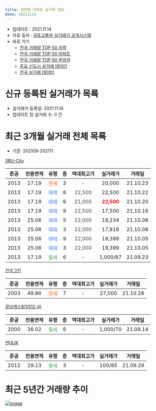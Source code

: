 ```yaml
---
title: 창천동 아파트 실거래 정보
date: 20211114
---
```


* 업데이트 : 2021.11.14
* 자료 출처 : [국토교통부 실거래가 공개시스템](http://rt.molit.go.kr)
* 바로 가기
    * [전국 거래량 TOP 50 지역](https://apt-info.github.io/apt-trade-info/tr)
    * [전국 거래량 TOP 50 아파트](https://apt-info.github.io/apt-trade-info/ta)
    * [전국 거래량 TOP 50 분양권](https://apt-info.github.io/apt-trade-info/tb)
    * [주요 신도시 실거래 데이터](https://apt-info.github.io/apt-trade-info/newtown)
    * [전국 실거래 데이터](https://apt-info.github.io/apt-trade-info/all)



<script async src="https://pagead2.googlesyndication.com/pagead/js/adsbygoogle.js"></script>
<!-- 기본광고 -->
<ins class="adsbygoogle"
     style="display:block"
     data-ad-client="ca-pub-1142216861245946"
     data-ad-slot="4805727019"
     data-ad-format="auto"
     data-full-width-responsive="true"></ins>
<script>
     (adsbygoogle = window.adsbygoogle || []).push({});
</script>


# 신규 등록된 실거래가 목록

* 실거래가 등록일: 2021.11.14
* 업데이트 된 실거래 수: 0 건




<script async src="https://pagead2.googlesyndication.com/pagead/js/adsbygoogle.js"></script>
<!-- 기본광고 -->
<ins class="adsbygoogle"
     style="display:block"
     data-ad-client="ca-pub-1142216861245946"
     data-ad-slot="4805727019"
     data-ad-format="auto"
     data-full-width-responsive="true"></ins>
<script>
     (adsbygoogle = window.adsbygoogle || []).push({});
</script>


# 최근 3개월 실거래 전체 목록
* 기준: 202109-202111


[3RU-City](https://search.naver.com/search.naver?query=3RU-City)

|준공|전용면적|유형|층|역대최고가|실거래가|거래일|
|:---:|:---:|:---:|:---:|:---:|:---:|:---:|
|2013|17.19|<span style="color:#FF5A00">전세</span>|3|<span style="color:#444444">-</span>|20,000|21.10.23|
|2013|17.19|<span style="color:#4285F3">매매</span>|6|<span style="color:#444444">22,500</span>|22,500|21.10.22|
|2013|17.19|<span style="color:#4285F3">매매</span>|6|<span style="color:#444444">21,000</span>|<b><span style="color:#FF0000">22,500</span></b>|21.10.20|
|2013|17.19|<span style="color:#4285F3">매매</span>|9|<span style="color:#444444">22,500</span>|17,500|21.10.16|
|2013|25.06|<span style="color:#4285F3">매매</span>|5|<span style="color:#444444">22,000</span>|18,234|21.10.08|
|2013|25.06|<span style="color:#4285F3">매매</span>|3|<span style="color:#444444">22,000</span>|17,818|21.10.08|
|2013|25.06|<span style="color:#4285F3">매매</span>|9|<span style="color:#444444">22,000</span>|19,399|21.10.05|
|2013|25.06|<span style="color:#4285F3">매매</span>|3|<span style="color:#444444">22,000</span>|19,399|21.10.05|
|2013|17.19|<span style="color:#34A853">월세</span>|6|<span style="color:#444444">-</span>|1,000/67|21.09.23|

[건우그린](https://search.naver.com/search.naver?query=%EA%B1%B4%EC%9A%B0%EA%B7%B8%EB%A6%B0)

|준공|전용면적|유형|층|역대최고가|실거래가|거래일|
|:---:|:---:|:---:|:---:|:---:|:---:|:---:|
|2003|49.86|<span style="color:#FF5A00">전세</span>|7|<span style="color:#444444">-</span>|27,000|21.10.28|

[광남캐스빌1(512-4)](https://search.naver.com/search.naver?query=%EA%B4%91%EB%82%A8%EC%BA%90%EC%8A%A4%EB%B9%8C1%28512-4%29)

|준공|전용면적|유형|층|역대최고가|실거래가|거래일|
|:---:|:---:|:---:|:---:|:---:|:---:|:---:|
|2000|36.02|<span style="color:#34A853">월세</span>|6|<span style="color:#444444">-</span>|1,000/70|21.09.14|

[연대JK](https://search.naver.com/search.naver?query=%EC%97%B0%EB%8C%80JK)

|준공|전용면적|유형|층|역대최고가|실거래가|거래일|
|:---:|:---:|:---:|:---:|:---:|:---:|:---:|
|2012|29.13|<span style="color:#34A853">월세</span>|3|<span style="color:#444444">-</span>|100/85|21.09.29|



<script async src="https://pagead2.googlesyndication.com/pagead/js/adsbygoogle.js"></script>
<!-- 기본광고 -->
<ins class="adsbygoogle"
     style="display:block"
     data-ad-client="ca-pub-1142216861245946"
     data-ad-slot="4805727019"
     data-ad-format="auto"
     data-full-width-responsive="true"></ins>
<script>
     (adsbygoogle = window.adsbygoogle || []).push({});
</script>


# 최근 5년간 거래량 추이


<div style="width:100%;">
    <canvas id="deal_progress" height="200"></canvas>
</div>

<script>
new Chart(document.getElementById("deal_progress"), {
    type: 'line',
    data: {
        labels: ['16.01','16.02','16.03','16.04','16.05','16.06','16.07','16.08','16.09','16.10','16.11','16.12','17.01','17.02','17.03','17.04','17.05','17.06','17.07','17.08','17.09','17.11','17.12','18.01','18.02','18.03','18.04','18.05','18.06','18.07','18.08','18.10','18.11','18.12','19.01','19.02','19.03','19.04','19.05','19.06','19.07','19.08','19.09','19.10','19.11','19.12','20.01','20.02','20.03','20.05','20.06','20.07','20.08','20.09','20.10','20.11','20.12','21.01','21.02','21.03','21.04','21.05','21.06','21.07','21.08','21.09','21.10'],
        datasets: [{
            label: '매매/분양권',
            data: [1,3,3,2,1,3,2,1,1,1,2,1,1,4,4,2,1,1,0,2,3,2,2,2,0,4,3,0,4,1,2,0,0,0,3,3,0,3,3,0,2,3,2,1,0,7,5,1,0,0,1,0,2,1,3,1,3,0,3,4,0,3,1,1,1,0,7],
            borderColor: "rgba(66, 133, 243, 1)",
            backgroundColor: "rgba(66, 133, 243, 0.05)",
            borderWidth: 1,
            pointRadius: 0,
            fill: false,
            lineTension: 0
        },{
            label: '전/월세',
            data: [3,4,1,1,1,1,2,0,0,1,1,3,1,1,1,1,0,0,1,2,2,5,6,1,3,3,1,3,0,1,0,1,2,3,5,2,2,2,1,2,5,3,1,1,4,6,3,4,3,3,3,1,2,0,3,3,3,6,3,2,2,1,2,3,1,3,2],
            borderColor: "rgba(255, 90, 0, 1)",
            backgroundColor: "rgba(255, 90, 0, 0.05)",
            borderWidth: 1,
            pointRadius: 0,
            fill: false,
            lineTension: 0
        },{
            label: '합계',
            data: [4,7,4,3,2,4,4,1,1,2,3,4,2,5,5,3,1,1,1,4,5,7,8,3,3,7,4,3,4,2,2,1,2,3,8,5,2,5,4,2,7,6,3,2,4,13,8,5,3,3,4,1,4,1,6,4,6,6,6,6,2,4,3,4,2,3,9],
            borderColor: "rgba(0, 0, 0, 1)",
            backgroundColor: "rgba(0, 0, 0, 0.03)",
            borderWidth: 0.1,
            pointRadius: 0,
            fill: true,
            lineTension: 0
        }
        ]
    },
    options: {
        responsive: true,
        title: {
            display: false
        },
        tooltips: {
            mode: 'index',
            intersect: false
        },
        hover: {
            mode: 'nearest',
            intersect: true
        },
        scales: {
            xAxes: [{
                display: true,
                scaleLabel: {
                    display: true,
                    labelString: '년/월'
                }
            }],
            yAxes: [{
                display: true,
                ticks: {
                    suggestedMin: 0,
                },
                scaleLabel: {
                    display: true,
                    labelString: '실거래 수'
                }
            }]
        }
    }
});

</script>


[![image](https://apt-info.github.io/images/2020-01-03-apt-trade-info/1024x500.png)](https://play.google.com/store/apps/details?id=com.aptinfo.apttradeinfo)

